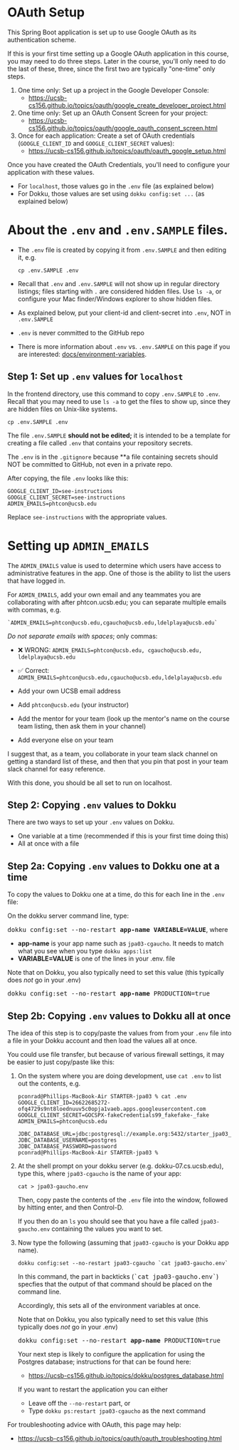 # OAuth Setup

This Spring Boot application is set up to use Google OAuth as its authentication scheme.

If this is your first time setting up a Google OAuth application in this course, you may need to do three steps.
Later in the course, you'll only need to do the last of these, three, since the first two are typically "one-time" only steps.

1. One time only: Set up a project in the Google Developer Console:
   - <https://ucsb-cs156.github.io/topics/oauth/google_create_developer_project.html>
2. One time only: Set up an OAuth Consent Screen for your project:
   - <https://ucsb-cs156.github.io/topics/oauth/google_oauth_consent_screen.html>
3. Once for each application: Create a set of OAuth credentials (`GOOGLE_CLIENT_ID` and `GOOGLE_CLIENT_SECRET` values):
   - <https://ucsb-cs156.github.io/topics/oauth/oauth_google_setup.html>

Once you have created the OAuth Credentials, you'll need to
configure your application with these values.

- For `localhost`, those values go in the `.env` file (as explained below)
- For Dokku, those values are set using `dokku config:set ...` (as explained below)

# About the `.env` and `.env.SAMPLE` files.

- The `.env` file is created by copying it from `.env.SAMPLE` and then editing it, e.g.

  ```
  cp .env.SAMPLE .env
  ```

- Recall that `.env` and `.env.SAMPLE` will not show up in regular directory listings; files starting with `.` are considered
  hidden files. Use `ls -a`, or configure your Mac finder/Windows explorer to show hidden files.
- As explained below, put your client-id and client-secret into `.env`, NOT in `.env.SAMPLE`
- `.env` is never committed to the GitHub repo
- There is more information about `.env` vs. `.env.SAMPLE` on this page if you are interested: [docs/environment-variables](environment-variables.md).

## Step 1: Set up `.env` values for `localhost`

In the frontend directory, use this command to copy `.env.SAMPLE` to `.env`. Recall that you
may need to use `ls -a` to get the files to show up, since they are hidden files on Unix-like systems.

```
cp .env.SAMPLE .env
```

The file `.env.SAMPLE` **should not be edited;** it is intended to
be a template for creating a file called `.env` that contains
your repository secrets.

The `.env` is in the `.gitignore` because \*\*a file containing secrets should NOT be committed to GitHub, not even in a private repo.

After copying, the file `.env` looks like this:

```
GOOGLE_CLIENT_ID=see-instructions
GOOGLE_CLIENT_SECRET=see-instructions
ADMIN_EMAILS=phtcon@ucsb.edu
```

Replace `see-instructions` with the appropriate values.

# Setting up `ADMIN_EMAILS`

The `ADMIN_EMAILS` value is used to determine which users have access to administrative features in the app. One of those
is the ability to list the users that have logged in.

For `ADMIN_EMAILS`, add your own email and any teammates you are collaborating with after phtcon.ucsb.edu; you can separate multiple emails with commas, e.g.

```
`ADMIN_EMAILS=phtcon@ucsb.edu,cgaucho@ucsb.edu,ldelplaya@ucsb.edu`
```

_Do not separate emails with spaces_; only commas:

- ❌ WRONG: `ADMIN_EMAILS=phtcon@ucsb.edu, cgaucho@ucsb.edu, ldelplaya@ucsb.edu`
- ✅ Correct: `ADMIN_EMAILS=phtcon@ucsb.edu,cgaucho@ucsb.edu,ldelplaya@ucsb.edu`

- Add your own UCSB email address
- Add `phtcon@ucsb.edu` (your instructor)
- Add the mentor for your team (look up the mentor's name on the course team listing, then ask them in your channel)
- Add everyone else on your team

I suggest that, as a team, you collaborate in your team slack channel on getting a standard list of these, and then
that you pin that post in your team slack channel for easy reference.

With this done, you should be all set to run on localhost.

## Step 2: Copying `.env` values to Dokku

There are two ways to set up your `.env` values on Dokku.

- One variable at a time (recommended if this is your first time doing this)
- All at once with a file

## Step 2a: Copying `.env` values to Dokku one at a time

To copy the values to Dokku one at a time, do this
for each line in the `.env` file:

On the dokku server command line, type:<br />

<tt>dokku config:set --no-restart <b></i>app-name VARIABLE=VALUE</i></b></tt>, where

- <b></i>app-name</i></b> is your app name such as `jpa03-cgaucho`. It needs to match what you see when you type `dokku apps:list`
- <b></i>VARIABLE=VALUE</i></b> is one of the lines in your .env. file

Note that on Dokku, you also typically need to set this
value (this typically does _not_ go in your .env)

<tt>dokku config:set --no-restart <b></i>app-name</i></b> PRODUCTION=true</tt>

## Step 2b: Copying `.env` values to Dokku all at once

The idea of this step is to copy/paste the values
from from your `.env` file into a file in your Dokku account
and then load the values all at once.

You could use file transfer, but because of various firewall settings, it may be easier to just copy/paste like this:

1. On the system where you are doing development,
   use `cat .env` to list out the contents, e.g.

   ```
   pconrad@Phillips-MacBook-Air STARTER-jpa03 % cat .env
   GOOGLE_CLIENT_ID=26622685272-ofq4729s9nt8loednuuv5c0opja1vaeb.apps.googleusercontent.com
   GOOGLE_CLIENT_SECRET=GOCSPX-fakeCredentials99_fakefake-_fake
   ADMIN_EMAILS=phtcon@ucsb.edu

   JDBC_DATABASE_URL=jdbc:postgresql://example.org:5432/starter_jpa03_db
   JDBC_DATABASE_USERNAME=postgres
   JDBC_DATABASE_PASSWORD=password
   pconrad@Phillips-MacBook-Air STARTER-jpa03 %
   ```

2. At the shell prompt on your dokku server (e.g. dokku-07.cs.ucsb.edu), type this, where `jpa03-cgaucho` is the name of your
   app:

   ```
   cat > jpa03-gaucho.env
   ```

   Then, copy paste the contents of the `.env` file into the window, followed by hitting enter, and then Control-D.

   If you then do an `ls` you should see that you have
   a file called `jpa03-gaucho.env` containing the values
   you want to set.

3. Now type the following (assuming that `jpa03-cgaucho` is
   your Dokku app name).

   ```
   dokku config:set --no-restart jpa03-cgaucho `cat jpa03-gaucho.env`
   ```

   In this command, the part in backticks (<tt>\`cat jpa03-gaucho.env\`</tt>) specfies that the output of that command should be placed on the command line.

   Accordingly, this sets all of the environment variables at once.

   Note that on Dokku, you also typically need to set this
   value (this typically does _not_ go in your .env)

   <tt>dokku config:set --no-restart <b></i>app-name</i></b> PRODUCTION=true</tt>

   Your next step is likely to configure the application
   for using the Postgres database; instructions for that
   can be found here:

   - <https://ucsb-cs156.github.io/topics/dokku/postgres_database.html>

   If you want to restart the application you can either

   - Leave off the `--no-restart` part, or
   - Type `dokku ps:restart jpa03-cgaucho` as the next command

For troubleshooting advice with OAuth, this page may help:

- <https://ucsb-cs156.github.io/topics/oauth/oauth_troubleshooting.html>
